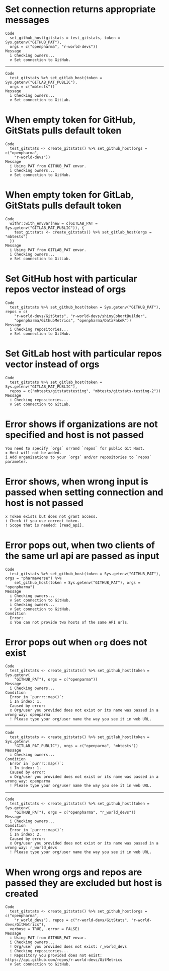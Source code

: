 # Set connection returns appropriate messages

    Code
      set_github_host(gitstats = test_gitstats, token = Sys.getenv("GITHUB_PAT"),
      orgs = c("openpharma", "r-world-devs"))
    Message
      i Checking owners...
      v Set connection to GitHub.

---

    Code
      test_gitstats %>% set_gitlab_host(token = Sys.getenv("GITLAB_PAT_PUBLIC"),
      orgs = c("mbtests"))
    Message
      i Checking owners...
      v Set connection to GitLab.

# When empty token for GitHub, GitStats pulls default token

    Code
      test_gitstats <- create_gitstats() %>% set_github_host(orgs = c("openpharma",
        "r-world-devs"))
    Message
      i Using PAT from GITHUB_PAT envar.
      i Checking owners...
      v Set connection to GitHub.

# When empty token for GitLab, GitStats pulls default token

    Code
      withr::with_envvar(new = c(GITLAB_PAT = Sys.getenv("GITLAB_PAT_PUBLIC")), {
        test_gitstats <- create_gitstats() %>% set_gitlab_host(orgs = "mbtests")
      })
    Message
      i Using PAT from GITLAB_PAT envar.
      i Checking owners...
      v Set connection to GitLab.

# Set GitHub host with particular repos vector instead of orgs

    Code
      test_gitstats %>% set_github_host(token = Sys.getenv("GITHUB_PAT"), repos = c(
        "r-world-devs/GitStats", "r-world-devs/shinyCohortBuilder",
        "openpharma/GithubMetrics", "openpharma/DataFakeR"))
    Message
      i Checking repositories...
      v Set connection to GitHub.

# Set GitLab host with particular repos vector instead of orgs

    Code
      test_gitstats %>% set_gitlab_host(token = Sys.getenv("GITLAB_PAT_PUBLIC"),
      repos = c("mbtests/gitstatstesting", "mbtests/gitstats-testing-2"))
    Message
      i Checking repositories...
      v Set connection to GitLab.

# Error shows if organizations are not specified and host is not passed

    You need to specify `orgs` or/and `repos` for public Git Host.
    x Host will not be added.
    i Add organizations to your `orgs` and/or repositories to `repos` parameter.

# Error shows, when wrong input is passed when setting connection and host is not passed

    x Token exists but does not grant access.
    i Check if you use correct token.
    ! Scope that is needed: [read_api].

# Error pops out, when two clients of the same url api are passed as input

    Code
      test_gitstats %>% set_github_host(token = Sys.getenv("GITHUB_PAT"), orgs = "pharmaverse") %>%
        set_github_host(token = Sys.getenv("GITHUB_PAT"), orgs = "openpharma")
    Message
      i Checking owners...
      v Set connection to GitHub.
      i Checking owners...
      v Set connection to GitHub.
    Condition
      Error:
      x You can not provide two hosts of the same API urls.

# Error pops out when `org` does not exist

    Code
      test_gitstats <- create_gitstats() %>% set_github_host(token = Sys.getenv(
        "GITHUB_PAT"), orgs = c("openparma"))
    Message
      i Checking owners...
    Condition
      Error in `purrr::map()`:
      i In index: 1.
      Caused by error:
      x Org/user you provided does not exist or its name was passed in a wrong way: openparma
      ! Please type your org/user name the way you see it in web URL.

---

    Code
      test_gitstats <- create_gitstats() %>% set_gitlab_host(token = Sys.getenv(
        "GITLAB_PAT_PUBLIC"), orgs = c("openparma", "mbtests"))
    Message
      i Checking owners...
    Condition
      Error in `purrr::map()`:
      i In index: 1.
      Caused by error:
      x Org/user you provided does not exist or its name was passed in a wrong way: openparma
      ! Please type your org/user name the way you see it in web URL.

---

    Code
      test_gitstats <- create_gitstats() %>% set_github_host(token = Sys.getenv(
        "GITHUB_PAT"), orgs = c("openpharma", "r_world_devs"))
    Message
      i Checking owners...
    Condition
      Error in `purrr::map()`:
      i In index: 2.
      Caused by error:
      x Org/user you provided does not exist or its name was passed in a wrong way: r_world_devs
      ! Please type your org/user name the way you see it in web URL.

# When wrong orgs and repos are passed they are excluded but host is created

    Code
      test_gitstats <- create_gitstats() %>% set_github_host(orgs = c("openpharma",
        "r_world_devs"), repos = c("r-world-devs/GitStats", "r-world-devs/GitMetrics"),
      verbose = TRUE, .error = FALSE)
    Message
      i Using PAT from GITHUB_PAT envar.
      i Checking owners...
      ! Org/user you provided does not exist: r_world_devs
      i Checking repositories...
      ! Repository you provided does not exist: https://api.github.com/repos/r-world-devs/GitMetrics
      v Set connection to GitHub.

